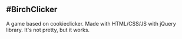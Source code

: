 #BirchClicker
---

A game based on cookieclicker. Made with HTML/CSS/JS with jQuery library. It's not pretty, but it works.
